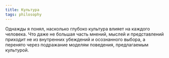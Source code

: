```yaml
---
title: Культура
tags: philosophy
---
```


Однажды я понял, насколько глубоко культура влияет на каждого человека. Что даже не большая часть мнений, мыслей и представлений приходит не из внутренних убеждений и осознанного выбора, а перенято через подражание моделям поведения, предлагаемым культурой.